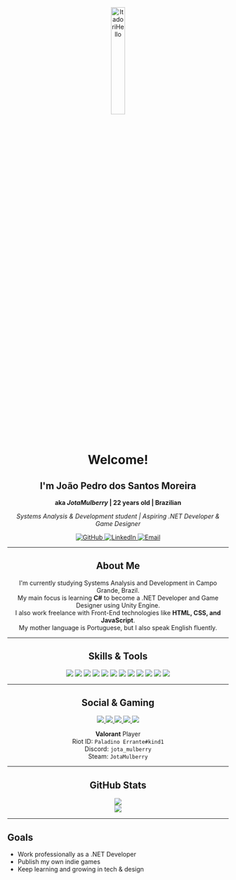 <div align="center">
  <img src="https://www.gifcen.com/wp-content/uploads/2025/01/yuji-itadori-gif-3.gif" alt="ItadoriHello" width="25%"/>

  <h1>Welcome!</h1>
  <h2>I'm João Pedro dos Santos Moreira</h2>
  <p><strong>aka <em>JotaMulberry</em> | 22 years old | Brazilian</strong></p>
  <p><em>Systems Analysis & Development student | Aspiring .NET Developer & Game Designer</em></p>

  <a href="https://github.com/JotaMulberry">
    <img src="https://img.shields.io/badge/GitHub-100000?logo=github&logoColor=white" alt="GitHub"/>
  </a>
  <a href="https://www.linkedin.com/in/jpsantosmoreira/">
    <img src="https://img.shields.io/badge/LinkedIn-blue?logo=linkedin&style=flat" alt="LinkedIn"/>
  </a>
  <a href="mailto:jpsantosmoreira333@gmail.com">
    <img src="https://img.shields.io/badge/Email-D14836?logo=gmail&logoColor=white" alt="Email"/>
  </a>
</div>

<hr />

<div align="center">
  <h2>About Me</h2>
  <p>
    I'm currently studying Systems Analysis and Development in Campo Grande, Brazil.<br />
    My main focus is learning <strong>C#</strong> to become a .NET Developer and Game Designer using Unity Engine.<br />
    I also work freelance with Front-End technologies like <strong>HTML, CSS, and JavaScript</strong>.<br />
    My mother language is Portuguese, but I also speak English fluently.
  </p>
</div>

<hr />

<div align="center">
  <h2>Skills & Tools</h2>
  <p>
    <img src="https://img.shields.io/badge/C%23-239120?logo=c-sharp&logoColor=white" />
    <img src="https://img.shields.io/badge/.NET-512BD4?style=flat&logo=.net&logoColor=white" />
    <img src="https://img.shields.io/badge/Unity-FFFFFF?style=flat&logo=unity&logoColor=black" />
    <img src="https://img.shields.io/badge/HTML5-E34F26?logo=html5&logoColor=white" />
    <img src="https://img.shields.io/badge/CSS-563d7c?&style=flat&logo=css3&logoColor=white" />
    <img src="https://img.shields.io/badge/JavaScript-F7DF1E?logo=javascript&logoColor=black" />
    <img src="https://img.shields.io/badge/Python-3776AB?style=flat&logo=python&logoColor=white" />
    <img src="https://img.shields.io/badge/Aseprite-7D929E?logo=aseprite&logoColor=white" />
    <img src="https://img.shields.io/badge/Photoshop-31A8FF?logo=adobephotoshop&logoColor=white" />
    <img src="https://img.shields.io/badge/Illustrator-FF9A00?logo=adobeillustrator&logoColor=white" />
    <img src="https://img.shields.io/badge/Blender-F5792A?logo=blender&logoColor=white" />
    <img src="https://img.shields.io/badge/AutoCAD-EF1C25?logo=autodesk&logoColor=white" />
  </p>
</div>

<hr />

<div align="center">
  <h2>Social & Gaming</h2>
  <a href="https://www.instagram.com/jp.santos.moreira/">
    <img src="https://img.shields.io/badge/Instagram-E4405F?style=flat&logo=instagram&logoColor=white">
  </a>
  <a href="https://www.twitch.tv/jota_mulberry">
    <img src="https://img.shields.io/badge/Twitch-9146FF?style=flat&logo=twitch&logoColor=white">
  </a>
  <a href="https://www.youtube.com/@Jota_Mulberry">
    <img src="https://img.shields.io/badge/YouTube-FF0000?style=flat&logo=youtube&logoColor=white">
  </a>
  <a href="https://www.tiktok.com/@jota_mulberry">
    <img src="https://img.shields.io/badge/TikTok-000000?style=flat&logo=tiktok&logoColor=white">
  </a>
  <a href="https://x.com/Mullbery_Jota">
    <img src="https://img.shields.io/badge/X-000000?style=flat&logo=x&logoColor=white">
  </a>
  <p>
    <strong>Valorant</strong> Player<br />
    Riot ID: <code>Paladino Errante#kind1</code><br />
    Discord: <code>jota_mulberry</code><br />
    Steam: <code>JotaMulberry</code>
  </p>
</div>

<hr />

<div align="center">
  <h2>GitHub Stats</h2>
  <img src="https://github-readme-stats.vercel.app/api?username=JotaMulberry&show_icons=true&theme=tokyonight" />
  <br />
  <img src="https://github-readme-streak-stats.herokuapp.com/?user=JotaMulberry&theme=tokyonight" />
</div>

<hr />

<div>
  <h2>Goals</h2>
  <ul>
    <li>Work professionally as a .NET Developer</li>
    <li>Publish my own indie games</li>
    <li>Keep learning and growing in tech & design</li>
  </ul>
</div>
